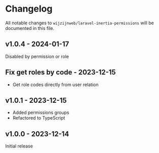 # Changelog

All notable changes to `wijzijnweb/laravel-inertia-permissions` will be documented in this file.

## v1.0.4 - 2024-01-17

Disabled by permission or role

## Fix get roles by code - 2023-12-15

- Get role codes directly from user relation

## v1.0.1 - 2023-12-15

- Added permissions groups
- Refactored to TypeScript

## v1.0.0 - 2023-12-14

Initial release
